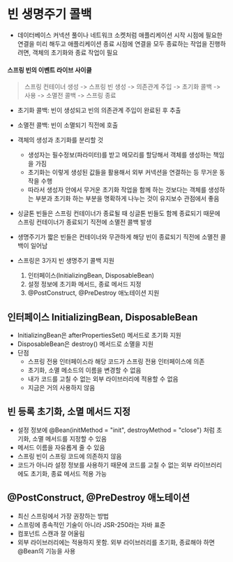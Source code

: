 # 빈 생명주기 콜백
- 데이터베이스 커넥션 풀이나 네트워크 소켓처럼 애플리케이션 시작 시점에 필요한 연결을 미리 해두고 애플리케이션 종료 시점에 연결을 모두 종료하는 작업을 진행하려면, 객체의 초기화와 종료 작업이 필요
#### 스프링 빈의 이벤트 라이브 사이클
> 스프링 컨테이너 생성 -> 스프링 빈 생성 -> 의존관계 주입 -> 초기화 콜백 -> 사용 -> 소멸전 콜백 -> 스프링 종료
- 초기화 콜백: 빈이 생성되고 빈의 의존관계 주입이 완료된 후 추출
- 소멸전 콜백: 빈이 소멸되기 직전에 호출


- 객체의 생성과 초기화를 분리할 것
  - 생성자는 필수정보(파라미터)를 받고 메모리를 할당해서 객체를 생성하는 책임을 가짐
  - 초기화는 이렇게 생성된 값들을 활용해서 외부 커넥션을 연결하는 등 무거운 동작을 수행
  - 따라서 생성자 안에서 무거운 초기화 작업을 함께 하는 것보다는 객체를 생성하는 부분과 초기화 하는 부분을 명확하게 나누는 것이 유지보수 관점에서 좋음


- 싱글톤 빈들은 스프링 컨테이너가 종료될 때 싱글톤 빈들도 함께 종료되기 때문에 스프링 컨테이너가 종료되기 직전에 소멸전 콜백 발생
- 생명주기가 짧은 빈들은 컨테이너와 무관하게 해당 빈이 종료되기 직전에 소멸전 콜백이 일어남


- 스프링은 3가지 빈 생명주기 콜백 지원
  1. 인터페이스(InitializingBean, DisposableBean)
  2. 설정 정보에 초기화 메서드, 종료 메서드 지정
  3. @PostConstruct, @PreDestroy 애노테이션 지원

## 인터페이스 InitializingBean, DisposableBean
- InitializingBean은 afterPropertiesSet() 메서드로 초기화 지원
- DisposableBean은 destroy() 메서드로 소멸을 지원
- 단점
  - 스프링 전용 인터페이스라 해당 코드가 스프링 전용 인터페이스에 의존
  - 초기화, 소멸 메소드의 이름을 변경할 수 없음
  - 내가 코드를 고칠 수 없는 외부 라이브러리에 적용할 수 없음
  - 지금은 거의 사용하지 않음

## 빈 등록 초기화, 소멸 메서드 지정
- 설정 정보에 @Bean(initMethod = "init", destroyMethod = "close") 처럼 초기화, 소멸 메서드를 지정할 수 있음
- 메서드 이름을 자유롭게 줄 수 있음
- 스프링 빈이 스프링 코드에 의존하지 않음
- 코드가 아니라 설정 정보를 사용하기 때문에 코드를 고칠 수 없는 외부 라이브러리에도 초기화, 종료 메서드 적용 가능

## @PostConstruct, @PreDestroy 애노테이션
- 최신 스프링에서 가장 권장하는 방법
- 스프링에 종속적인 기술이 아니라 JSR-250라는 자바 표준
- 컴포넌트 스캔과 잘 어울림
- 외부 라이브러리에는 적용하지 못함. 외부 라이브러리를 초기화, 종료해야 하면 @Bean의 기능을 사용
